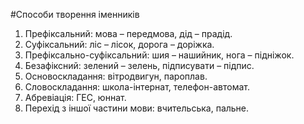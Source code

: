 #Способи творення iменникiв

1. Префiксальний: мова – передмова, дiд – прадiд.
2. Суфiксальний: лiс – лiсок, дорога – дорiжка.
3. Префiксально-суфiксальний: шия – нашийник, нога – пiднiжок.
4. Безафiксний: зелений – зелень, пiдписувати – пiдпис.
5. Основоскладання: вiтродвигун, пароплав.
6. Словоскладання: школа-iнтернат, телефон-автомат.
7. Абревiацiя: ГЕС, юннат.
8. Перехiд з iншої частини мови: вчительська, пальне.